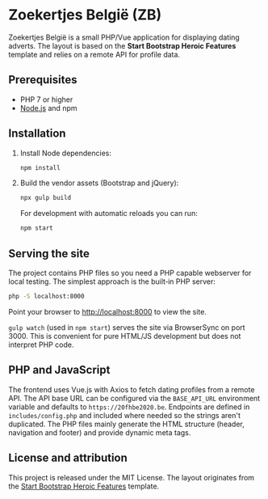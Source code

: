 # Zoekertjes België (ZB)

Zoekertjes België is a small PHP/Vue application for displaying dating adverts. The layout is based on the **Start Bootstrap Heroic Features** template and relies on a remote API for profile data.

## Prerequisites

* PHP 7 or higher
* [Node.js](https://nodejs.org/) and npm

## Installation

1. Install Node dependencies:

   ```bash
   npm install
   ```

2. Build the vendor assets (Bootstrap and jQuery):

   ```bash
   npx gulp build
   ```

   For development with automatic reloads you can run:

   ```bash
   npm start
   ```

## Serving the site

The project contains PHP files so you need a PHP capable webserver for local testing. The simplest approach is the built‑in PHP server:

```bash
php -S localhost:8000
```

Point your browser to [http://localhost:8000](http://localhost:8000) to view the site.

`gulp watch` (used in `npm start`) serves the site via BrowserSync on port 3000. This is convenient for pure HTML/JS development but does not interpret PHP code.

## PHP and JavaScript

The frontend uses Vue.js with Axios to fetch dating profiles from a remote API. The API base URL can be configured via the `BASE_API_URL` environment variable and defaults to `https://20fhbe2020.be`. Endpoints are defined in `includes/config.php` and included where needed so the strings aren't duplicated. The PHP files mainly generate the HTML structure (header, navigation and footer) and provide dynamic meta tags.

## License and attribution

This project is released under the MIT License. The layout originates from the [Start Bootstrap Heroic Features](https://github.com/BlackrockDigital/startbootstrap-heroic-features) template.

